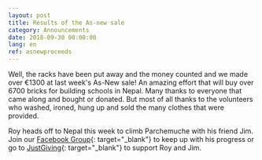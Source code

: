 ```yaml
---
layout: post
title: Results of the As-new sale
category: Announcements
date: 2018-09-30 00:00:00
lang: en
ref: asnewproceeds
---
```


Well, the racks have been put away and the money counted and we made over €1300 at last week's As-New sale! An amazing effort that will buy over 6700 bricks for building schools in Nepal. Many thanks to everyone that came along and bought or donated. But most of all thanks to the volunteers who washed, ironed, hung up and sold the many clothes that were provided.&nbsp;

Roy heads off to Nepal this week to climb Parchemuche with his friend Jim. Join our [Facebook Group](https://www.facebook.com/groups/964358347023742/){: target="_blank"} to keep up with his progress or go to [JustGiving](https://www.justgiving.com/crowdfunding/aidenepalmagnoac){: target="_blank"} to support Roy and Jim.&nbsp;